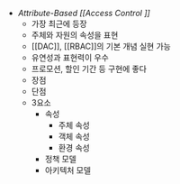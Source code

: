 - *Attribute-Based [[Access Control ]]*
	- 가장 최근에 등장
	- 주체와 자원의 속성을 표현
	- [[DAC]], [[RBAC]]의 기본 개념 실현 가능
	- 유연성과 표현력이 우수
	- 프로모션, 할인 기간 등 구현에 좋다
	- 장점
	- 단점
	- 3요소 
		- 속성
			- 주체 속성
			- 객체 속성
			- 환경 속성
		- 정책 모델
		- 아키텍처 모델
